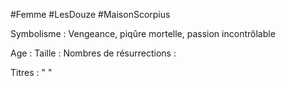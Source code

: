 #Femme #LesDouze #MaisonScorpius

Symbolisme : Vengeance, piqûre mortelle, passion incontrôlable

Age :
Taille :
Nombres de résurrections :

Titres : 
"
"

